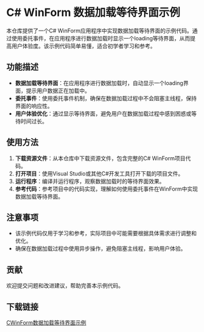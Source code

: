 # C# WinForm 数据加载等待界面示例

本仓库提供了一个C# WinForm应用程序中实现数据加载等待界面的示例代码。通过使用委托事件，在应用程序进行数据加载时显示一个loading等待界面，从而提高用户体验度。该示例代码简单易懂，适合初学者学习和参考。

## 功能描述

- **数据加载等待界面**：在应用程序进行数据加载时，自动显示一个loading界面，提示用户数据正在加载中。
- **委托事件**：使用委托事件机制，确保在数据加载过程中不会阻塞主线程，保持界面的响应性。
- **用户体验优化**：通过显示等待界面，避免用户在数据加载过程中感到困惑或等待时间过长。

## 使用方法

1. **下载资源文件**：从本仓库中下载资源文件，包含完整的C# WinForm项目代码。
2. **打开项目**：使用Visual Studio或其他C#开发工具打开下载的项目文件。
3. **运行程序**：编译并运行程序，观察数据加载时的等待界面效果。
4. **参考代码**：参考项目中的代码实现，理解如何使用委托事件在WinForm中实现数据加载等待界面。

## 注意事项

- 该示例代码仅用于学习和参考，实际项目中可能需要根据具体需求进行调整和优化。
- 确保在数据加载过程中使用异步操作，避免阻塞主线程，影响用户体验。

## 贡献

欢迎提交问题和改进建议，帮助完善本示例代码。

## 下载链接

[CWinForm数据加载等待界面示例](https://pan.quark.cn/s/6fed46e19287)